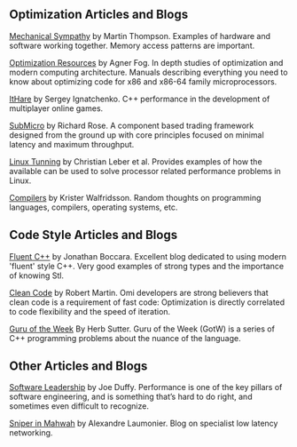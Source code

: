 ## Optimization Articles and Blogs

[Mechanical Sympathy](https://mechanical-sympathy.blogspot.com/) by Martin Thompson.  Examples of hardware and software working together.  Memory access patterns are important. 

[Optimization Resources](http://agner.org/optimize) by Agner Fog.  In depth studies of optimization and modern computing architecture. Manuals describing everything you need to know about optimizing code for x86 and x86-64 family microprocessors.

[ItHare](http://ithare.com/c-performance-common-wisdoms-and-common-wisdoms) by Sergey Ignatchenko. C++ performance in the development of multiplayer online games. 

[SubMicro](http://submicro.blogspot.co.uk/2015/04/intro.html) by Richard Rose.  A component based trading framework designed from the ground up with core principles focused on minimal latency and maximum throughput.

[Linux Tunning](https://access.redhat.com/documentation/en-us/red_hat_enterprise_linux/7/html/performance_tuning_guide/sect-red_hat_enterprise_linux-performance_tuning_guide-cpu-configuration_suggestions) by Christian Leber et al. Provides examples of how the available can be used to solve processor related performance problems in Linux.

[Compilers](https://kristerw.blogspot.com/) by Krister Walfridsson.  Random thoughts on programming languages, compilers, operating systems, etc.

## Code Style Articles and Blogs

[Fluent C++](http://www.fluentcpp.com/) by Jonathan Boccara. Excellent blog dedicated to using modern 'fluent' style C++.  Very good examples of strong types and the importance of knowing Stl.

[Clean Code](http://blog.cleancoder.com/) by Robert Martin. Omi developers are strong believers that clean code is a requirement of fast code: Optimization is directly correlated to code flexibility and the speed of iteration.

[Guru of the Week](https://herbsutter.com/gotw/) By Herb Sutter. Guru of the Week (GotW) is a series of C++ programming problems about the nuance of the language.

## Other Articles and Blogs

[Software Leadership](http://joeduffyblog.com/) by Joe Duffy. Performance is one of the key pillars of software engineering, and is something that’s hard to do right, and sometimes even difficult to recognize. 

[Sniper in Mahwah](https://sniperinmahwah.wordpress.com/) by Alexandre Laumonier. Blog on specialist low latency networking. 